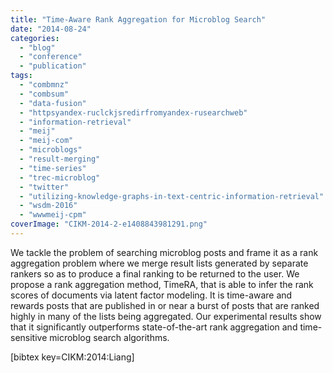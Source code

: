 ```yaml
---
title: "Time-Aware Rank Aggregation for Microblog Search"
date: "2014-08-24"
categories: 
  - "blog"
  - "conference"
  - "publication"
tags: 
  - "combmnz"
  - "combsum"
  - "data-fusion"
  - "httpsyandex-ruclckjsredirfromyandex-rusearchweb"
  - "information-retrieval"
  - "meij"
  - "meij-com"
  - "microblogs"
  - "result-merging"
  - "time-series"
  - "trec-microblog"
  - "twitter"
  - "utilizing-knowledge-graphs-in-text-centric-information-retrieval"
  - "wsdm-2016"
  - "wwwmeij-cpm"
coverImage: "CIKM-2014-2-e1408843981291.png"
---
```


We tackle the problem of searching microblog posts and frame it as a rank aggregation problem where we merge result lists generated by separate rankers so as to produce a final ranking to be returned to the user. We propose a rank aggregation method, TimeRA, that is able to infer the rank scores of documents via latent factor modeling. It is time-aware and rewards posts that are published in or near a burst of posts that are ranked highly in many of the lists being aggregated. Our experimental results show that it significantly outperforms state-of-the-art rank aggregation and time-sensitive microblog search algorithms.

\[bibtex key=CIKM:2014:Liang\]
